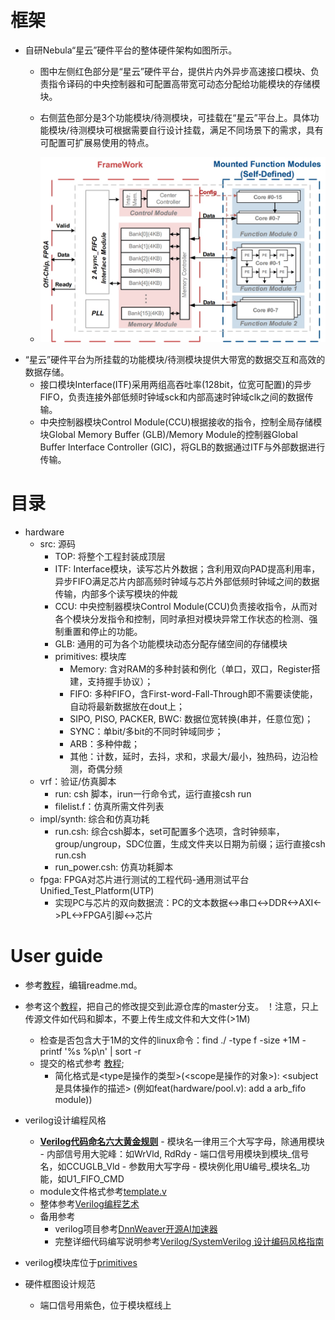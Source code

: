 # 框架
- 自研Nebula“星云”硬件平台的整体硬件架构如图所示。
    - 图中左侧红色部分是“星云”硬件平台，提供片内外异步高速接口模块、负责指令译码的中央控制器和可配置高带宽可动态分配给功能模块的存储模块。
    - 右侧蓝色部分是3个功能模块/待测模块，可挂载在“星云”平台上。具体功能模块/待测模块可根据需要自行设计挂载，满足不同场景下的需求，具有可配置可扩展易使用的特点。

    - ![image](./hardware/docs/tutorial/Nebula_Framework.jpg)
- “星云”硬件平台为所挂载的功能模块/待测模块提供大带宽的数据交互和高效的数据存储。
    - 接口模块Interface(ITF)采用两组高吞吐率(128bit，位宽可配置)的异步FIFO，负责连接外部低频时钟域sck和内部高速时钟域clk之间的数据传输。
    - 中央控制器模块Control Module(CCU)根据接收的指令，控制全局存储模块Global Memory Buffer (GLB)/Memory Module的控制器Global Buffer Interface Controller (GIC)，将GLB的数据通过ITF与外部数据进行传输。

# 目录
- hardware
    - src: 源码
        - TOP: 将整个工程封装成顶层
        - ITF: Interface模块，读写芯片外数据；含利用双向PAD提高利用率，异步FIFO满足芯片内部高频时钟域与芯片外部低频时钟域之间的数据传输，内部多个读写模块的仲裁
        - CCU: 中央控制器模块Control Module(CCU)负责接收指令，从而对各个模块分发指令和控制，同时承担对模块异常工作状态的检测、强制重置和停止的功能。
        - GLB: 通用的可为各个功能模块动态分配存储空间的存储模块
        - primitives: 模块库
            - Memory: 含对RAM的多种封装和例化（单口，双口，Register搭建，支持握手协议）；
            - FIFO: 多种FIFO，含First-word-Fall-Through即不需要读使能，自动将最新数据放在dout上；
            - SIPO, PISO, PACKER, BWC: 数据位宽转换(串并，任意位宽)；
            - SYNC：单bit/多bit的不同时钟域同步；
            - ARB：多种仲裁；
            - 其他：计数，延时，去抖，求和，求最大/最小，独热码，边沿检测，奇偶分频
    - vrf：验证/仿真脚本
        - run: csh 脚本，irun一行命令式，运行直接csh run
        - filelist.f：仿真所需文件列表
    - impl/synth: 综合和仿真功耗
        - run.csh: 综合csh脚本，set可配置多个选项，含时钟频率，group/ungroup，SDC位置，生成文件夹以日期为前缀；运行直接csh run.csh
        - run_power.csh: 仿真功耗脚本
    - fpga: FPGA对芯片进行测试的工程代码-通用测试平台Unified_Test_Platform(UTP)
        - 实现PC与芯片的双向数据流：PC的文本数据<->串口<->DDR<->AXI<->PL<->FPGA引脚<->芯片





# User guide
- 参考[教程](https://docs.github.com/cn/get-started/writing-on-github/getting-started-with-writing-and-formatting-on-github/basic-writing-and-formatting-syntax)，编辑readme.md。

- 参考这个[教程](https://developer.aliyun.com/article/604633)，把自己的修改提交到此源仓库的master分支。
！注意，只上传源文件如代码和脚本，不要上传生成文件和大文件(>1M)
  - 检查是否包含大于1M的文件的linux命令：find ./ -type f -size +1M -printf '%s %p\n' | sort -r
  - 提交的格式参考 [教程](https://www.cnblogs.com/daysme/p/7722474.html); 
    - 简化格式是<type是操作的类型>(<scope是操作的对象>): <subject是具体操作的描述> (例如feat(hardware/pool.v): add a arb_fifo module))
  

- verilog设计编程风格
  - **[Verilog代码命名六大黄金规则](https://mp.weixin.qq.com/s/oWlD29XnpDYwF3h5qvGI_Q)**
        - 模块名一律用三个大写字母，除通用模块
        - 内部信号用大驼峰：如WrVld, RdRdy
        - 端口信号用模块到模块_信号名，如CCUGLB_Vld
        - 参数用大写字母
        - 模块例化用U编号_模块名_功能，如U1_FIFO_CMD
  - module文件格式参考[template.v](hardware/src/primitives/template/template.v)
  - 整体参考[Verilog编程艺术](./hardware/docs/tutorial/0-Verilog编程艺术_compressed.pdf)
  - 备用参考
    - verilog项目参考[DnnWeaver开源AI加速器](https://github.com/zhouchch3/DNNWeaver/tree/master/hsharma35-dnnweaver.public/hsharma35-dnnweaver.public-6be20110b751/fpga/hardware/source)
    - 完整详细代码编写说明参考[Verilog/SystemVerilog 设计编码风格指南](https://verilogcodingstyle.readthedocs.io/en/latest/index.html)
- verilog模块库位于[primitives](/hardware/src/primitives)
- 硬件框图设计规范
    - 端口信号用紫色，位于模块框线上


